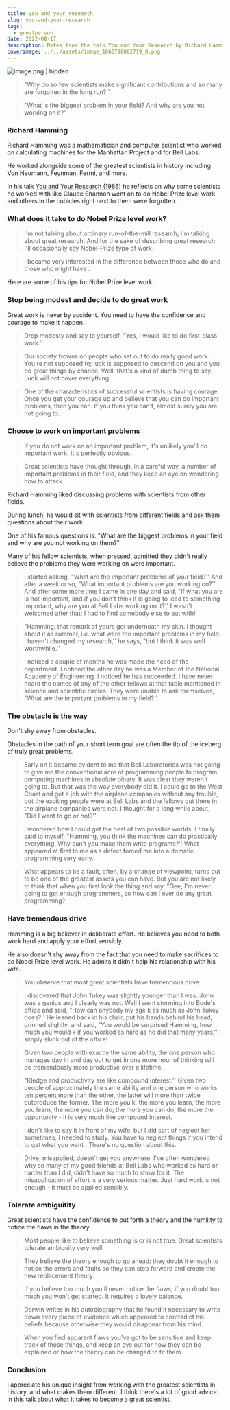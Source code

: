 ```yaml
---
title: you and your research
slug: you-and-your-research
tags:
  - greatperson
date: 2022-08-17
description: Notes from the talk You and Your Research by Richard Hamming, about how to do Nobel Prize level work.
coverimage: ../../assets/image_1660798082719_0.png
---
```



![image.png | hidden](/assets/image_1660798082719_0.png)

> "Why do so few scientists make significant contributions and so many are forgotten in the long run?''

> "What is the biggest problem in your field? And why are you not working on it?"

### Richard Hamming


Richard Hamming was a mathematician and computer scientist who worked on calculating machines for the Manhattan Project and for Bell Labs.

He worked alongside some of the greatest scientists in history including Von Neumann, Feynman, Fermi, and more.

In his talk [You and Your Research (1986)](https://www.cs.virginia.edu/~robins/YouAndYourResearch.html) he reflects on why some scientists he worked with like Claude Shannon went on to do Nobel Prize level work and others in the cubicles right next to them were forgotten.

### What does it take to do Nobel Prize level work?


> I'm not talking about ordinary run-of-the-mill research; I'm talking about great research. And for the sake of describing great research I'll occasionally say Nobel-Prize type of work.

> I became very interested in the difference between those who do and those who might have .

Here are some of his tips for  Nobel Prize level work:

### Stop being modest and decide to do great work


Great work is never  by accident. You need to have the confidence and courage to make it happen.

> Drop modesty and say to yourself, "Yes, I would like to do first-class work.''

> Our society frowns on people who set out to do really good work. You're not supposed to; luck is supposed to descend on you and you do great things by chance. Well, that's a kind of dumb thing to say. Luck will not cover everything.

> One of the characteristics of successful scientists is having courage. Once you get your courage up and believe that you can do important problems, then you can. If you think you can't, almost surely you are not going to.

### Choose to work on important problems


> If you do not work on an important problem, it's unlikely you'll do important work. It's perfectly obvious.

> Great scientists have thought through, in a careful way, a number of important problems in their field, and they keep an eye on wondering how to attack

Richard Hamming liked discussing problems with scientists from other fields.

During lunch, he would sit with scientists from different fields and ask them questions about their work.

One of his famous questions is: "What are the biggest problems in your field and why are you not working on them?"

Many of his fellow scientists, when pressed, admitted they didn't really believe the problems they were working on were important.

> I started asking, "What are the important problems of your field?'' And after a week or so, "What important problems are you working on?'' And after some more time I came in one day and said, "If what you are  is not important, and if you don't think it is going to lead to something important, why are you at Bell Labs working on it?'' I wasn't welcomed after that; I had to find somebody else to eat with!

> "Hamming, that remark of yours got underneath my skin. I thought about it all summer, i.e. what were the important problems in my field. I haven't changed my research,'' he says, "but I think it was well worthwhile.''

> I noticed a couple of months  he was made the head of the department. I noticed the other day he was a Member of the National Academy of Engineering. I noticed he has succeeded. I have never heard the names of any of the other fellows at that table mentioned in science and scientific circles. They were unable to ask themselves, "What are the important problems in my field?''

### The obstacle is the way


Don't shy away from obstacles.

Obstacles in the path of your short term goal are often the tip of the iceberg of truly great problems.

> Early on it became evident to me that Bell Laboratories was not going to give me the conventional acre of programming people to program computing machines in absolute binary. It was clear they weren't going to. But that was the way everybody did it. I could go to the West Coast and get a job with the airplane companies without any trouble, but the exciting people were at Bell Labs and the fellows out there in the airplane companies were not. I thought for a long while about, "Did I want to go or not?''

> I wondered how I could get the best of two possible worlds. I finally said to myself, "Hamming, you think the machines can do practically everything. Why can't you make them write programs?'' What appeared at first to me as a defect forced me into automatic programming very early.

> What appears to be a fault, often, by a change of viewpoint, turns out to be one of the greatest assets you can have. But you are not likely to think that when you first look the thing and say, "Gee, I'm never going to get enough programmers, so how can I ever do any great programming?'

### Have tremendous drive


Hamming is a big believer in deliberate effort. He believes you need to both work hard and apply your effort sensibly.

He also doesn't shy away from the fact that you need to make sacrifices to do Nobel Prize level work. He admits it didn't help his relationship with his wife.

> You observe that most great scientists have tremendous drive.

> I discovered that John Tukey was slightly younger than I was. John was a genius and I clearly was not. Well I went storming into Bode's office and said, "How can anybody my age k as much as John Tukey does?'' He leaned back in his chair, put his hands behind his head, grinned slightly, and said, "You would be surprised Hamming, how much you would k if you worked as hard as he did that many years.'' I simply slunk out of the office!

> Given two people with exactly the same ability, the one person who manages day in and day out to get in one more hour of thinking will be tremendously more productive over a lifetime.

> "Kledge and productivity are like compound interest.'' Given two people of approximately the same ability and one person who works ten percent more than the other, the latter will more than twice outproduce the former. The more you k, the more you learn; the more you learn, the more you can do; the more you can do, the more the opportunity - it is very much like compound interest.

> I don't like to say it in front of my wife, but I did sort of neglect her sometimes; I needed to study. You have to neglect things if you intend to get what you want . There's no question about this.

> Drive, misapplied, doesn't get you anywhere. I've often wondered why so many of my good friends at Bell Labs who worked as hard or harder than I did, didn't have so much to show for it. The misapplication of effort is a very serious matter. Just hard work is not enough - it must be applied sensibly.

### Tolerate ambiguitity


Great scientists have the confidence to put forth a theory and the humility to notice the flaws in the theory.

> Most people like to believe something is or is not true. Great scientists tolerate ambiguity very well.

> They believe the theory enough to go ahead; they doubt it enough to notice the errors and faults so they can step forward and create the new replacement theory.

> If you believe too much you'll never notice the flaws; if you doubt too much you won't get started. It requires a lovely balance.

> Darwin writes in his autobiography that he found it necessary to write down every piece of evidence which appeared to contradict his beliefs because otherwise they would disappear from his mind.

> When you find apparent flaws you've got to be sensitive and keep track of those things, and keep an eye out for how they can be explained or how the theory can be changed to fit them.

### Conclusion


I appreciate his unique insight from working with the greatest scientists in history, and what makes them different. I think there's a lot of good advice in this talk about what it takes to become a great scientist.

